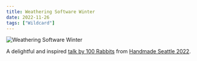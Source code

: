 ```yaml
---
title: Weathering Software Winter
date: 2022-11-26
tags: ["Wildcard"]
---
```


![Weathering Software Winter](/rm_ation/images/weathering-software-winter.jpg)

A delightful and inspired [talk by 100 Rabbits](https://www.patreon.com/posts/weathering-2022-74858830?utm_medium=post_notification_email&utm_source=post_link&utm_campaign=patron_engagement) from [Handmade Seattle 2022](https://handmade-seattle.com/).<!--x-->
